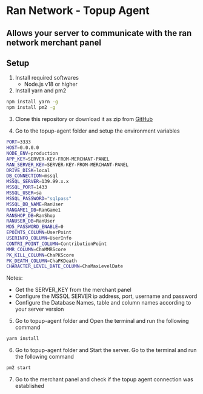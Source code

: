 # Ran Network - Topup Agent

## Allows your server to communicate with the ran network merchant panel

## Setup
1. Install required softwares
    - Node.js v18 or higher
2. Install yarn and pm2
```bash
npm install yarn -g
npm install pm2 -g
```

3. Clone this repository or download it as zip from [GitHub](https://github.com/seiferxiii/topup-agent)

4. Go to the topup-agent folder and setup the environment variables

```bash
PORT=3333
HOST=0.0.0.0
NODE_ENV=production
APP_KEY=SERVER-KEY-FROM-MERCHANT-PANEL
RAN_SERVER_KEY=SERVER-KEY-FROM-MERCHANT-PANEL
DRIVE_DISK=local
DB_CONNECTION=mssql
MSSQL_SERVER=139.99.x.x
MSSQL_PORT=1433
MSSQL_USER=sa
MSSQL_PASSWORD="sqlpass"
MSSQL_DB_NAME=RanUser
RANGAME1_DB=RanGame1
RANSHOP_DB=RanShop
RANUSER_DB=RanUser
MD5_PASSWORD_ENABLE=0
EPOINTS_COLUMN=UserPoint
USERINFO_COLUMN=UserInfo
CONTRI_POINT_COLUMN=ContributionPoint
MMR_COLUMN=ChaMMRScore
PK_KILL_COLUMN=ChaPKScore
PK_DEATH_COLUMN=ChaPKDeath
CHARACTER_LEVEL_DATE_COLUMN=ChaMaxLevelDate
```

Notes: 
- Get the SERVER_KEY from the merchant panel
- Configure the MSSQL SERVER ip address, port, username and password
- Configure the Database Names, table and column names according to your server version

5. Go to topup-agent folder and Open the terminal and run the following command
```bash
yarn install
```

6. Go to topup-agent folder and Start the server. Go to the terminal and run the following command

```bash
pm2 start
```

7. Go to the merchant panel and check if the topup agent connection was established